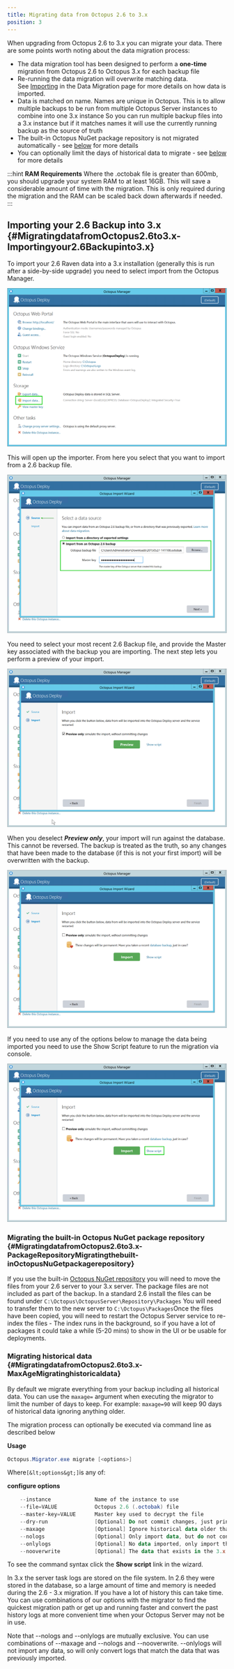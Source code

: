 ```yaml
---
title: Migrating data from Octopus 2.6 to 3.x
position: 3
---
```



When upgrading from Octopus 2.6 to 3.x you can migrate your data. There are some points worth noting about the data migration process:

- The data migration tool has been designed to perform a **one-time** migration from Octopus 2.6 to Octopus 3.x for each backup file
 - Re-running the data migration will overwrite matching data. See [Importing](/docs/administration/data-migration.md) in the Data Migration page for more details on how data is imported.
 - Data is matched on name. Names are unique in Octopus. This is to allow multiple backups to be run from multiple Octopus Server instances to combine into one 3.x instance
So you can run multiple backup files into a 3.x instance but if it matches names it will use the currently running backup as the source of truth
- The built-in Octopus NuGet package repository is not migrated automatically - see [below](/docs/administration/upgrading/upgrading-from-octopus-2.6/migrating-data-from-octopus-2.6-to-3.x.md) for more details
- You can optionally limit the days of historical data to migrate - see [below](/docs/administration/upgrading/upgrading-from-octopus-2.6/migrating-data-from-octopus-2.6-to-3.x.md) for more details


:::hint
**RAM Requirements**
Where the .octobak file is greater than 600mb, you should upgrade your system RAM to at least 16GB. This will save a considerable amount of time with the migration. This is only required during the migration and the RAM can be scaled back down afterwards if needed.
:::




## Importing your 2.6 Backup into 3.x {#MigratingdatafromOctopus2.6to3.x-Importingyour2.6Backupinto3.x}


To import your 2.6 Raven data into a 3.x installation (generally this is run after a side-by-side upgrade) you need to select import from the Octopus Manager.


![](/docs/images/3048787/3964992.png "width=500")


This will open up the importer. From here you select that you want to import from a 2.6 backup file.


![](/docs/images/3048787/3964993.png "width=500")


You need to select your most recent 2.6 Backup file, and provide the Master key associated with the backup you are importing. The next step lets you perform a preview of your import.


![](/docs/images/3048787/3964994.png "width=500")


When you deselect ***Preview only***, your import will run against the database. This cannot be reversed. The backup is treated as the truth, so any changes that have been made to the database (if this is not your first import) will be overwritten with the backup.


![](/docs/images/3048787/3964995.png "width=500")


If you need to use any of the options below to manage the data being imported you need to use the Show Script feature to run the migration via console.


![](/docs/images/3048787/3964996.png "width=500")

### Migrating the built-in Octopus NuGet package repository {#MigratingdatafromOctopus2.6to3.x-PackageRepositoryMigratingthebuilt-inOctopusNuGetpackagerepository}


If you use the built-in [Octopus NuGet repository](http://docs.octopusdeploy.com/display/OD/Package+repositories) you will need to move the files from your 2.6 server to your 3.x server. The package files are not included as part of the backup.
In a standard 2.6 install the files can be found under `C:\Octopus\OctopusServer\Repository\Packages`
You will need to transfer them to the new server to `C:\Octopus\Packages`Once the files have been copied, you will need to restart the Octopus Server service to re-index the files - The index runs in the background, so if you have a lot of packages it could take a while (5-20 mins) to show in the UI or be usable for deployments.

### Migrating historical data {#MigratingdatafromOctopus2.6to3.x-MaxAgeMigratinghistoricaldata}


By default we migrate everything from your backup including all historical data. You can use the `maxage=` argument when executing the migrator to limit the number of days to keep. For example: `maxage=90` will keep 90 days of historical data ignoring anything older.


The migration process can optionally be executed via command line as described below

**Usage**

```powershell
Octopus.Migrator.exe migrate [<options>]
```


Where`[&lt;options&gt;]`is any of:

**configure options**

```powershell
    --instance				Name of the instance to use
	--file=VALUE  	     	Octopus 2.6 (.octobak) file
    --master-key=VALUE   	Master key used to decrypt the file
    --dry-run				[Optional] Do not commit changes, just print what would have happened
	--maxage				[Optional] Ignore historical data older than x days
	--nologs				[Optional] Only import data, but do not convert and import the raw server log entries
	--onlylogs				[Optional] No data imported, only import the raw server log entries for existing migrated data. 
    --nooverwrite			[Optional] The data that exists in the 3.x database will be treated as truth and not overwritten by the backup file, only new data will be inserted
```


To see the command syntax click the **Show script** link in the wizard.


In 3.x the server task logs are stored on the file system. In 2.6 they were stored in the database, so a large amount of time and memory is needed during the 2.6 - 3.x migration. If you have a lot of history this can take time. You can use combinations of our options with the migrator to find the quickest migration path or get up and running faster and convert the past history logs at more convenient time when your Octopus Server may not be in use.


Note that --nologs and --onlylogs are mutually exclusive. You can use combinations of --maxage and --nologs and --nooverwrite. --onlylogs will not import any data, so will only convert logs that match the data that was previously imported.
